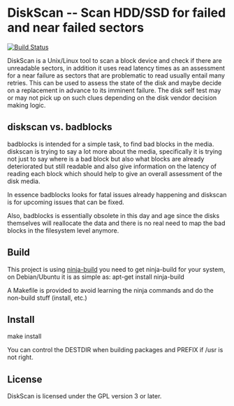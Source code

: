 # DiskScan -- Scan HDD/SSD for failed and near failed sectors

[![Build Status](https://travis-ci.org/baruch/diskscan.svg?branch=master)](https://travis-ci.org/baruch/diskscan)

DiskScan is a Unix/Linux tool to scan a block device and check if there are
unreadable sectors, in addition it uses read latency times as an assessment for
a near failure as sectors that are problematic to read usually entail many
retries. This can be used to assess the state of the disk and maybe decide on a
replacement in advance to its imminent failure. The disk self test may or may
not pick up on such clues depending on the disk vendor decision making logic.

## diskscan vs. badblocks

badblocks is intended for a simple task, to find bad blocks in the media. diskscan is trying to say a lot more about the media, specifically it is trying not just to say where is a bad block but also what blocks are already deteriorated but still readable and also give information on the latency of reading each block which should help to give an overall assessment of the disk media.

In essence badblocks looks for fatal issues already happening and diskscan is for upcoming issues that can be fixed.

Also, badblocks is essentially obsolete in this day and age since the disks themselves will reallocate the data and there is no real need to map the bad blocks in the filesystem level anymore.

## Build

This project is using [ninja-build][1] you need to get ninja-build for your system, on Debian/Ubuntu it is as simple as:
    apt-get install ninja-build

A Makefile is provided to avoid learning the ninja commands and do the non-build stuff (install, etc.)

## Install

make install

You can control the DESTDIR when building packages and PREFIX if /usr is not right.

## License

DiskScan is licensed under the GPL version 3 or later.


 [1]: https://martine.github.io/ninja/
